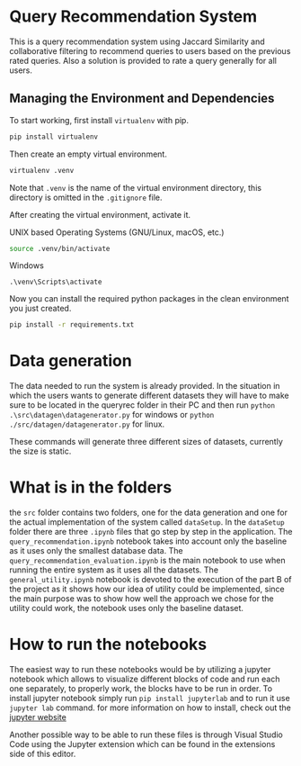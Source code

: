 # Query Recommendation System
This is a query recommendation system using Jaccard Similarity and collaborative filtering to recommend queries to users based on the previous rated queries. Also a solution is provided to rate a query generally for all users.

## Managing the Environment and Dependencies
To start working, first install `virtualenv` with pip.
```bash
pip install virtualenv
```

Then create an empty virtual environment.
```bash
virtualenv .venv
```
Note that `.venv` is the name of the virtual environment directory, this
directory is omitted in the `.gitignore` file.

After creating the virtual environment, activate it.

UNIX based Operating Systems (GNU/Linux, macOS, etc.)
```bash
source .venv/bin/activate
```

Windows
```batch
.\venv\Scripts\activate
```

Now you can install the required python packages in the clean environment you
just created.
```bash
pip install -r requirements.txt
```

# Data generation
The data needed to run the system is already provided.
In the situation in which the users wants to generate different datasets they will have to make sure to be located in the queryrec folder in their PC and then run `python .\src\datagen\datagenerator.py` for windows or `python ./src/datagen/datagenerator.py` for linux.

These commands will generate three different sizes of datasets, currently the size is static.

# What is in the folders
the `src` folder contains two folders, one for the data generation and one for the actual implementation of the system called `dataSetup`.
In the `dataSetup` folder there are three `.ipynb` files that go step by step in the application.
The `query_recommendation.ipynb` notebook takes into account only the baseline as it uses only the smallest database data.
The `query_recommendation_evaluation.ipynb` is the main notebook to use when running the entire system as it uses all the datasets.
The `general_utility.ipynb` notebook is devoted to the execution of the part B of the project as it shows how our idea of utility could be implemented, since the main purpose was to show how well the approach we chose for the utility could work, the notebook uses only the baseline dataset.

# How to run the notebooks
The easiest way to run these notebooks would be by utilizing a jupyter notebook which allows to visualize different blocks of code and run each one separately, to properly work, the blocks have to be run in order.
To install jupyter notebook simply run `pip install jupyterlab` and to run it use `jupyter lab` command.
for more information on how to install, check out the [jupyter website](https://jupyter.org/install)

Another possible way to be able to run these files is through Visual Studio Code using the Jupyter extension which can be found in the extensions side of this editor.
